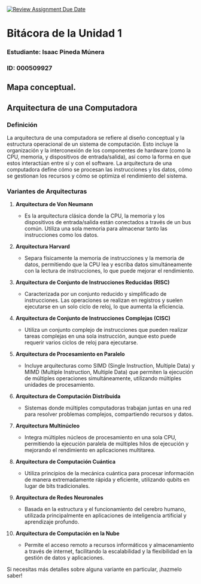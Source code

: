 [![Review Assignment Due Date](https://classroom.github.com/assets/deadline-readme-button-22041afd0340ce965d47ae6ef1cefeee28c7c493a6346c4f15d667ab976d596c.svg)](https://classroom.github.com/a/WfEJSxe8)
# Bitácora de la Unidad 1

### Estudiante:  Isaac Pineda Múnera
### ID:  000509927

## Mapa conceptual.



## Arquitectura de una Computadora

### Definición

La arquitectura de una computadora se refiere al diseño conceptual y la estructura operacional de un sistema de computación. Esto incluye la organización y la interconexión de los componentes de hardware (como la CPU, memoria, y dispositivos de entrada/salida), así como la forma en que estos interactúan entre sí y con el software. La arquitectura de una computadora define cómo se procesan las instrucciones y los datos, cómo se gestionan los recursos y cómo se optimiza el rendimiento del sistema.

### Variantes de Arquitecturas

1. **Arquitectura de Von Neumann**
   - Es la arquitectura clásica donde la CPU, la memoria y los dispositivos de entrada/salida están conectados a través de un bus común. Utiliza una sola memoria para almacenar tanto las instrucciones como los datos.

2. **Arquitectura Harvard**
   - Separa físicamente la memoria de instrucciones y la memoria de datos, permitiendo que la CPU lea y escriba datos simultáneamente con la lectura de instrucciones, lo que puede mejorar el rendimiento.

3. **Arquitectura de Conjunto de Instrucciones Reducidas (RISC)**
   - Caracterizada por un conjunto reducido y simplificado de instrucciones. Las operaciones se realizan en registros y suelen ejecutarse en un solo ciclo de reloj, lo que aumenta la eficiencia.

4. **Arquitectura de Conjunto de Instrucciones Complejas (CISC)**
   - Utiliza un conjunto complejo de instrucciones que pueden realizar tareas complejas en una sola instrucción, aunque esto puede requerir varios ciclos de reloj para ejecutarse.

5. **Arquitectura de Procesamiento en Paralelo**
   - Incluye arquitecturas como SIMD (Single Instruction, Multiple Data) y MIMD (Multiple Instruction, Multiple Data) que permiten la ejecución de múltiples operaciones simultáneamente, utilizando múltiples unidades de procesamiento.

6. **Arquitectura de Computación Distribuida**
   - Sistemas donde múltiples computadoras trabajan juntas en una red para resolver problemas complejos, compartiendo recursos y datos.

7. **Arquitectura Multinúcleo**
   - Integra múltiples núcleos de procesamiento en una sola CPU, permitiendo la ejecución paralela de múltiples hilos de ejecución y mejorando el rendimiento en aplicaciones multitarea.

8. **Arquitectura de Computación Cuántica**
   - Utiliza principios de la mecánica cuántica para procesar información de manera extremadamente rápida y eficiente, utilizando qubits en lugar de bits tradicionales.

9. **Arquitectura de Redes Neuronales**
   - Basada en la estructura y el funcionamiento del cerebro humano, utilizada principalmente en aplicaciones de inteligencia artificial y aprendizaje profundo.

10. **Arquitectura de Computación en la Nube**
    - Permite el acceso remoto a recursos informáticos y almacenamiento a través de internet, facilitando la escalabilidad y la flexibilidad en la gestión de datos y aplicaciones.

Si necesitas más detalles sobre alguna variante en particular, ¡hazmelo saber!


